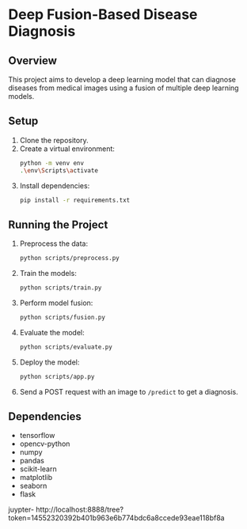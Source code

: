 # Deep Fusion-Based Disease Diagnosis

## Overview
This project aims to develop a deep learning model that can diagnose diseases from medical images using a fusion of multiple deep learning models.

## Setup
1. Clone the repository.
2. Create a virtual environment:
    ```bash
    python -m venv env
    .\env\Scripts\activate
    ```
3. Install dependencies:
    ```bash
    pip install -r requirements.txt
    ```

## Running the Project
1. Preprocess the data:
    ```bash
    python scripts/preprocess.py
    ```
2. Train the models:
    ```bash
    python scripts/train.py
    ```
3. Perform model fusion:
    ```bash
    python scripts/fusion.py
    ```
4. Evaluate the model:
    ```bash
    python scripts/evaluate.py
    ```
5. Deploy the model:
    ```bash
    python scripts/app.py
    ```
6. Send a POST request with an image to `/predict` to get a diagnosis.

## Dependencies
- tensorflow
- opencv-python
- numpy
- pandas
- scikit-learn
- matplotlib
- seaborn
- flask


juypter- http://localhost:8888/tree?token=14552320392b401b963e6b774bdc6a8ccede93eae118bf8a
